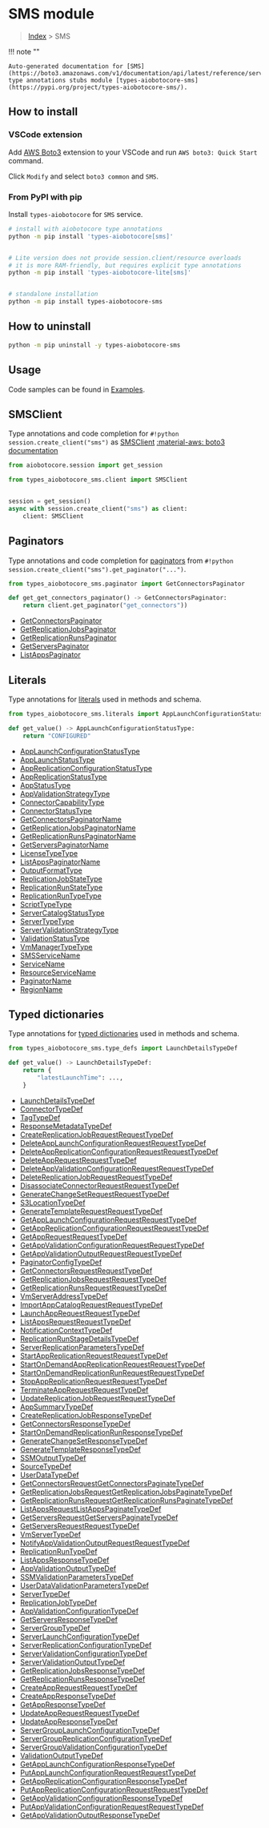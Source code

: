 # SMS module

> [Index](../README.md) > SMS


!!! note ""

    Auto-generated documentation for [SMS](https://boto3.amazonaws.com/v1/documentation/api/latest/reference/services/sms.html#SMS)
    type annotations stubs module [types-aiobotocore-sms](https://pypi.org/project/types-aiobotocore-sms/).

## How to install

### VSCode extension

Add [AWS Boto3](https://marketplace.visualstudio.com/items?itemName=Boto3typed.boto3-ide)
extension to your VSCode and run `AWS boto3: Quick Start` command.

Click `Modify` and select `boto3 common` and `SMS`.

### From PyPI with pip

Install `types-aiobotocore` for `SMS` service.

```bash
# install with aiobotocore type annotations
python -m pip install 'types-aiobotocore[sms]'


# Lite version does not provide session.client/resource overloads
# it is more RAM-friendly, but requires explicit type annotations
python -m pip install 'types-aiobotocore-lite[sms]'


# standalone installation
python -m pip install types-aiobotocore-sms
```



## How to uninstall

```bash
python -m pip uninstall -y types-aiobotocore-sms
```

## Usage

Code samples can be found in [Examples](./usage.md).

## SMSClient

Type annotations and code completion for  `#!python session.create_client("sms")` as [SMSClient](./client.md)
[:material-aws: boto3 documentation](https://boto3.amazonaws.com/v1/documentation/api/latest/reference/services/sms.html#SMS.Client)

```python title="Usage example"
from aiobotocore.session import get_session

from types_aiobotocore_sms.client import SMSClient


session = get_session()
async with session.create_client("sms") as client:
    client: SMSClient
```


## Paginators

Type annotations and code completion for
[paginators](./paginators.md)
from `#!python session.create_client("sms").get_paginator("...")`.

```python title="Usage example"
from types_aiobotocore_sms.paginator import GetConnectorsPaginator

def get_get_connectors_paginator() -> GetConnectorsPaginator:
    return client.get_paginator("get_connectors"))
```

- [GetConnectorsPaginator](./paginators.md#getconnectorspaginator)
- [GetReplicationJobsPaginator](./paginators.md#getreplicationjobspaginator)
- [GetReplicationRunsPaginator](./paginators.md#getreplicationrunspaginator)
- [GetServersPaginator](./paginators.md#getserverspaginator)
- [ListAppsPaginator](./paginators.md#listappspaginator)








## Literals

Type annotations for [literals](./literals.md) used in methods and schema.

```python title="Usage example"
from types_aiobotocore_sms.literals import AppLaunchConfigurationStatusType

def get_value() -> AppLaunchConfigurationStatusType:
    return "CONFIGURED"
```

- [AppLaunchConfigurationStatusType](./literals.md#applaunchconfigurationstatustype)
- [AppLaunchStatusType](./literals.md#applaunchstatustype)
- [AppReplicationConfigurationStatusType](./literals.md#appreplicationconfigurationstatustype)
- [AppReplicationStatusType](./literals.md#appreplicationstatustype)
- [AppStatusType](./literals.md#appstatustype)
- [AppValidationStrategyType](./literals.md#appvalidationstrategytype)
- [ConnectorCapabilityType](./literals.md#connectorcapabilitytype)
- [ConnectorStatusType](./literals.md#connectorstatustype)
- [GetConnectorsPaginatorName](./literals.md#getconnectorspaginatorname)
- [GetReplicationJobsPaginatorName](./literals.md#getreplicationjobspaginatorname)
- [GetReplicationRunsPaginatorName](./literals.md#getreplicationrunspaginatorname)
- [GetServersPaginatorName](./literals.md#getserverspaginatorname)
- [LicenseTypeType](./literals.md#licensetypetype)
- [ListAppsPaginatorName](./literals.md#listappspaginatorname)
- [OutputFormatType](./literals.md#outputformattype)
- [ReplicationJobStateType](./literals.md#replicationjobstatetype)
- [ReplicationRunStateType](./literals.md#replicationrunstatetype)
- [ReplicationRunTypeType](./literals.md#replicationruntypetype)
- [ScriptTypeType](./literals.md#scripttypetype)
- [ServerCatalogStatusType](./literals.md#servercatalogstatustype)
- [ServerTypeType](./literals.md#servertypetype)
- [ServerValidationStrategyType](./literals.md#servervalidationstrategytype)
- [ValidationStatusType](./literals.md#validationstatustype)
- [VmManagerTypeType](./literals.md#vmmanagertypetype)
- [SMSServiceName](./literals.md#smsservicename)
- [ServiceName](./literals.md#servicename)
- [ResourceServiceName](./literals.md#resourceservicename)
- [PaginatorName](./literals.md#paginatorname)
- [RegionName](./literals.md#regionname)




## Typed dictionaries

Type annotations for [typed dictionaries](./type_defs.md) used in methods and schema.

```python title="Usage example"
from types_aiobotocore_sms.type_defs import LaunchDetailsTypeDef

def get_value() -> LaunchDetailsTypeDef:
    return {
        "latestLaunchTime": ...,
    }
```

- [LaunchDetailsTypeDef](./type_defs.md#launchdetailstypedef)
- [ConnectorTypeDef](./type_defs.md#connectortypedef)
- [TagTypeDef](./type_defs.md#tagtypedef)
- [ResponseMetadataTypeDef](./type_defs.md#responsemetadatatypedef)
- [CreateReplicationJobRequestRequestTypeDef](./type_defs.md#createreplicationjobrequestrequesttypedef)
- [DeleteAppLaunchConfigurationRequestRequestTypeDef](./type_defs.md#deleteapplaunchconfigurationrequestrequesttypedef)
- [DeleteAppReplicationConfigurationRequestRequestTypeDef](./type_defs.md#deleteappreplicationconfigurationrequestrequesttypedef)
- [DeleteAppRequestRequestTypeDef](./type_defs.md#deleteapprequestrequesttypedef)
- [DeleteAppValidationConfigurationRequestRequestTypeDef](./type_defs.md#deleteappvalidationconfigurationrequestrequesttypedef)
- [DeleteReplicationJobRequestRequestTypeDef](./type_defs.md#deletereplicationjobrequestrequesttypedef)
- [DisassociateConnectorRequestRequestTypeDef](./type_defs.md#disassociateconnectorrequestrequesttypedef)
- [GenerateChangeSetRequestRequestTypeDef](./type_defs.md#generatechangesetrequestrequesttypedef)
- [S3LocationTypeDef](./type_defs.md#s3locationtypedef)
- [GenerateTemplateRequestRequestTypeDef](./type_defs.md#generatetemplaterequestrequesttypedef)
- [GetAppLaunchConfigurationRequestRequestTypeDef](./type_defs.md#getapplaunchconfigurationrequestrequesttypedef)
- [GetAppReplicationConfigurationRequestRequestTypeDef](./type_defs.md#getappreplicationconfigurationrequestrequesttypedef)
- [GetAppRequestRequestTypeDef](./type_defs.md#getapprequestrequesttypedef)
- [GetAppValidationConfigurationRequestRequestTypeDef](./type_defs.md#getappvalidationconfigurationrequestrequesttypedef)
- [GetAppValidationOutputRequestRequestTypeDef](./type_defs.md#getappvalidationoutputrequestrequesttypedef)
- [PaginatorConfigTypeDef](./type_defs.md#paginatorconfigtypedef)
- [GetConnectorsRequestRequestTypeDef](./type_defs.md#getconnectorsrequestrequesttypedef)
- [GetReplicationJobsRequestRequestTypeDef](./type_defs.md#getreplicationjobsrequestrequesttypedef)
- [GetReplicationRunsRequestRequestTypeDef](./type_defs.md#getreplicationrunsrequestrequesttypedef)
- [VmServerAddressTypeDef](./type_defs.md#vmserveraddresstypedef)
- [ImportAppCatalogRequestRequestTypeDef](./type_defs.md#importappcatalogrequestrequesttypedef)
- [LaunchAppRequestRequestTypeDef](./type_defs.md#launchapprequestrequesttypedef)
- [ListAppsRequestRequestTypeDef](./type_defs.md#listappsrequestrequesttypedef)
- [NotificationContextTypeDef](./type_defs.md#notificationcontexttypedef)
- [ReplicationRunStageDetailsTypeDef](./type_defs.md#replicationrunstagedetailstypedef)
- [ServerReplicationParametersTypeDef](./type_defs.md#serverreplicationparameterstypedef)
- [StartAppReplicationRequestRequestTypeDef](./type_defs.md#startappreplicationrequestrequesttypedef)
- [StartOnDemandAppReplicationRequestRequestTypeDef](./type_defs.md#startondemandappreplicationrequestrequesttypedef)
- [StartOnDemandReplicationRunRequestRequestTypeDef](./type_defs.md#startondemandreplicationrunrequestrequesttypedef)
- [StopAppReplicationRequestRequestTypeDef](./type_defs.md#stopappreplicationrequestrequesttypedef)
- [TerminateAppRequestRequestTypeDef](./type_defs.md#terminateapprequestrequesttypedef)
- [UpdateReplicationJobRequestRequestTypeDef](./type_defs.md#updatereplicationjobrequestrequesttypedef)
- [AppSummaryTypeDef](./type_defs.md#appsummarytypedef)
- [CreateReplicationJobResponseTypeDef](./type_defs.md#createreplicationjobresponsetypedef)
- [GetConnectorsResponseTypeDef](./type_defs.md#getconnectorsresponsetypedef)
- [StartOnDemandReplicationRunResponseTypeDef](./type_defs.md#startondemandreplicationrunresponsetypedef)
- [GenerateChangeSetResponseTypeDef](./type_defs.md#generatechangesetresponsetypedef)
- [GenerateTemplateResponseTypeDef](./type_defs.md#generatetemplateresponsetypedef)
- [SSMOutputTypeDef](./type_defs.md#ssmoutputtypedef)
- [SourceTypeDef](./type_defs.md#sourcetypedef)
- [UserDataTypeDef](./type_defs.md#userdatatypedef)
- [GetConnectorsRequestGetConnectorsPaginateTypeDef](./type_defs.md#getconnectorsrequestgetconnectorspaginatetypedef)
- [GetReplicationJobsRequestGetReplicationJobsPaginateTypeDef](./type_defs.md#getreplicationjobsrequestgetreplicationjobspaginatetypedef)
- [GetReplicationRunsRequestGetReplicationRunsPaginateTypeDef](./type_defs.md#getreplicationrunsrequestgetreplicationrunspaginatetypedef)
- [ListAppsRequestListAppsPaginateTypeDef](./type_defs.md#listappsrequestlistappspaginatetypedef)
- [GetServersRequestGetServersPaginateTypeDef](./type_defs.md#getserversrequestgetserverspaginatetypedef)
- [GetServersRequestRequestTypeDef](./type_defs.md#getserversrequestrequesttypedef)
- [VmServerTypeDef](./type_defs.md#vmservertypedef)
- [NotifyAppValidationOutputRequestRequestTypeDef](./type_defs.md#notifyappvalidationoutputrequestrequesttypedef)
- [ReplicationRunTypeDef](./type_defs.md#replicationruntypedef)
- [ListAppsResponseTypeDef](./type_defs.md#listappsresponsetypedef)
- [AppValidationOutputTypeDef](./type_defs.md#appvalidationoutputtypedef)
- [SSMValidationParametersTypeDef](./type_defs.md#ssmvalidationparameterstypedef)
- [UserDataValidationParametersTypeDef](./type_defs.md#userdatavalidationparameterstypedef)
- [ServerTypeDef](./type_defs.md#servertypedef)
- [ReplicationJobTypeDef](./type_defs.md#replicationjobtypedef)
- [AppValidationConfigurationTypeDef](./type_defs.md#appvalidationconfigurationtypedef)
- [GetServersResponseTypeDef](./type_defs.md#getserversresponsetypedef)
- [ServerGroupTypeDef](./type_defs.md#servergrouptypedef)
- [ServerLaunchConfigurationTypeDef](./type_defs.md#serverlaunchconfigurationtypedef)
- [ServerReplicationConfigurationTypeDef](./type_defs.md#serverreplicationconfigurationtypedef)
- [ServerValidationConfigurationTypeDef](./type_defs.md#servervalidationconfigurationtypedef)
- [ServerValidationOutputTypeDef](./type_defs.md#servervalidationoutputtypedef)
- [GetReplicationJobsResponseTypeDef](./type_defs.md#getreplicationjobsresponsetypedef)
- [GetReplicationRunsResponseTypeDef](./type_defs.md#getreplicationrunsresponsetypedef)
- [CreateAppRequestRequestTypeDef](./type_defs.md#createapprequestrequesttypedef)
- [CreateAppResponseTypeDef](./type_defs.md#createappresponsetypedef)
- [GetAppResponseTypeDef](./type_defs.md#getappresponsetypedef)
- [UpdateAppRequestRequestTypeDef](./type_defs.md#updateapprequestrequesttypedef)
- [UpdateAppResponseTypeDef](./type_defs.md#updateappresponsetypedef)
- [ServerGroupLaunchConfigurationTypeDef](./type_defs.md#servergrouplaunchconfigurationtypedef)
- [ServerGroupReplicationConfigurationTypeDef](./type_defs.md#servergroupreplicationconfigurationtypedef)
- [ServerGroupValidationConfigurationTypeDef](./type_defs.md#servergroupvalidationconfigurationtypedef)
- [ValidationOutputTypeDef](./type_defs.md#validationoutputtypedef)
- [GetAppLaunchConfigurationResponseTypeDef](./type_defs.md#getapplaunchconfigurationresponsetypedef)
- [PutAppLaunchConfigurationRequestRequestTypeDef](./type_defs.md#putapplaunchconfigurationrequestrequesttypedef)
- [GetAppReplicationConfigurationResponseTypeDef](./type_defs.md#getappreplicationconfigurationresponsetypedef)
- [PutAppReplicationConfigurationRequestRequestTypeDef](./type_defs.md#putappreplicationconfigurationrequestrequesttypedef)
- [GetAppValidationConfigurationResponseTypeDef](./type_defs.md#getappvalidationconfigurationresponsetypedef)
- [PutAppValidationConfigurationRequestRequestTypeDef](./type_defs.md#putappvalidationconfigurationrequestrequesttypedef)
- [GetAppValidationOutputResponseTypeDef](./type_defs.md#getappvalidationoutputresponsetypedef)

